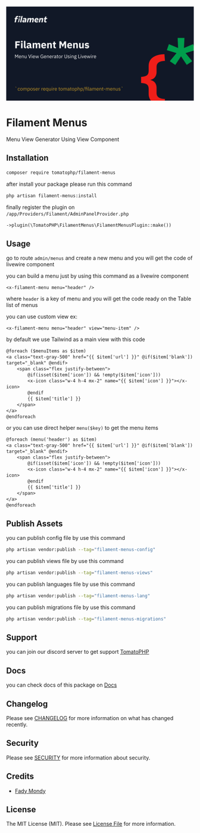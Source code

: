 ![Screenshot](./arts/screenshot.png)

# Filament Menus

Menu View Generator Using View Component

## Installation

```bash
composer require tomatophp/filament-menus
```
after install your package please run this command

```bash
php artisan filament-menus:install
```

finally register the plugin on `/app/Providers/Filament/AdminPanelProvider.php`

```php
->plugin(\TomatoPHP\FilamentMenus\FilamentMenusPlugin::make())
```

## Usage

go to route `admin/menus` and create a new menu and you will get the code of livewire component

you can build a menu just by using this command as a livewire component

```blade 
<x-filament-menu menu="header" />
```

where `header` is a key of menu and you will get the code ready on the Table list of menus

you can use custom view ex:

```blade 
<x-filament-menu menu="header" view="menu-item" />
```

by default we use Tailwind as a main view with this code

```blade
@foreach ($menuItems as $item)
<a class="text-gray-500" href="{{ $item['url'] }}" @if($item['blank']) target="_blank" @endif>
    <span class="flex justify-between">
        @if(isset($item['icon']) && !empty($item['icon']))
        <x-icon class="w-4 h-4 mx-2" name="{{ $item['icon'] }}"></x-icon>
        @endif
        {{ $item['title'] }}
    </span>
</a>
@endforeach
```

or you can use direct helper `menu($key)` to get the menu items

```blade
@foreach (menu('header') as $item)
<a class="text-gray-500" href="{{ $item['url'] }}" @if($item['blank']) target="_blank" @endif>
    <span class="flex justify-between">
        @if(isset($item['icon']) && !empty($item['icon']))
        <x-icon class="w-4 h-4 mx-2" name="{{ $item['icon'] }}"></x-icon>
        @endif
        {{ $item['title'] }}
    </span>
</a>
@endforeach
```

## Publish Assets

you can publish config file by use this command

```bash
php artisan vendor:publish --tag="filament-menus-config"
```

you can publish views file by use this command

```bash
php artisan vendor:publish --tag="filament-menus-views"
```

you can publish languages file by use this command

```bash
php artisan vendor:publish --tag="filament-menus-lang"
```

you can publish migrations file by use this command

```bash
php artisan vendor:publish --tag="filament-menus-migrations"
```

## Support

you can join our discord server to get support [TomatoPHP](https://discord.gg/Xqmt35Uh)

## Docs

you can check docs of this package on [Docs](https://docs.tomatophp.com/plugins/laravel-package-generator)

## Changelog

Please see [CHANGELOG](CHANGELOG.md) for more information on what has changed recently.

## Security

Please see [SECURITY](SECURITY.md) for more information about security.

## Credits

- [Fady Mondy](mailto:info@3x1.io)

## License

The MIT License (MIT). Please see [License File](LICENSE.md) for more information.
